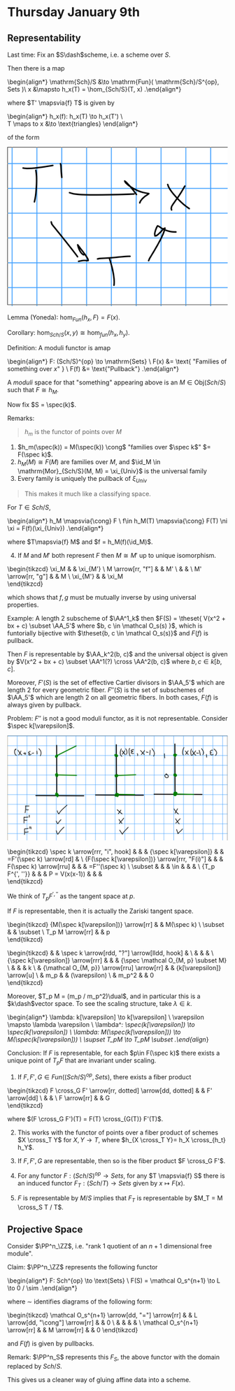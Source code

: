 # Thursday January 9th

## Representability

Last time:
Fix an $S\dash$scheme, i.e. a scheme over $S$.

Then there is a map

\begin{align*}
\mathrm{Sch}/S &\to \mathrm{Fun}( \mathrm{Sch}/S^{op}, Sets )\\
x &\mapsto h_x(T) = \hom_{Sch/S}(T, x)
.\end{align*}

where $T' \mapsvia{f} T$ is given by 

\begin{align*}
h_x(f): h_x(T) \to h_x(T') \\\
T \maps to x &\to \text{triangles}
\end{align*}

of the form

![Image](figures/2020-01-09-12:39.png)

Lemma (Yoneda):
$\hom_{Fun}(h_x, F) = F(x)$.

Corollary:
$\hom_{Sch/S}(x, y) \cong \hom_{fun}(h_x, h_y)$.

Definition:
A moduli functor is  amap

\begin{align*}
F: (Sch/S)^{op} \to \mathrm{Sets} \\
F(x) &= \text{ "Families of something over $x$" } \\
F(f) &= \text{"Pullback"}
.\end{align*}

A *moduli* space for that "something" appearing above is an $M \in \mathrm{Obj}(Sch/S)$ such that $F \cong h_M$.

Now fix $S = \spec(k)$.

Remarks:

> $h_m$ is the functor of points over $M$

1. $h_m(\spec(k)) = M(\spec(k)) \cong$ "families over $\spec k$" $= F(\spec k)$.
2. $h_M(M) \cong F(M)$ are families over $M$, and $\id_M \in \mathrm{Mor}_{Sch/S}(M, M) = \xi_{Univ}$ is the universal family
3. Every family is uniquely the pullback of $\xi_{Univ}$ 

> This makes it much like a classifying space.

For $T\in Sch/S$,

\begin{align*}
h_M \mapsvia{\cong} F \\
f\in h_M(T) \mapsvia{\cong} F(T) \ni \xi = F(f)(\xi_{Univ})
.\end{align*}

where $T\mapsvia{f} M$ and $f = h_M(f)(\id_M)$.

4. If $M$ and $M'$ both represent $F$ then $M \cong M'$ up to unique isomorphism.

\begin{tikzcd}
\xi_M              &  & \xi_{M'} \\
M \arrow[rr, "f"]  &  & M'       \\
                   &  &          \\
M' \arrow[rr, "g"] &  & M        \\
\xi_{M'}           &  & \xi_M   
\end{tikzcd}

which shows that $f, g$ must be mutually inverse by using universal properties.


Example:
A length 2 subscheme of $\AA^1_k$ then $F(S) = \theset{ V(x^2 + bx + c) \subset \AA_5'$ where $b, c \in \mathcal O_s(s) }$, which is funtorially bijective with $\theset{b, c \in \mathcal O_s(s)}$ and $F(f)$ is pullback.

Then $F$ is representable by $\AA_k^2(b, c)$ and the universal object is given by $V(x^2 + bx + c) \subset \AA^1(?) \cross \AA^2(b, c)$ where $b, c \in k[b, c]$.

Moreover, $F'(S)$ is the set of effective Cartier divisors in $\AA_5'$ which are length 2 for every geometric fiber.
$F''(S)$ is the set of subschemes of $\AA_5'$ which are length 2 on all geometric fibers.
In both cases, $F(f)$ is always given by pullback.

Problem: $F''$ is not a good moduli functor, as it is not representable.
Consider $\spec k[\varepsilon]$.

![Image](figures/2020-01-09-13:00.png) 

\begin{tikzcd}
\spec k \arrow[rrr, "i", hook]                &  &  & {\spec k[\varepsilon]} &  & =F'(\spec k) \arrow[rd] &               \\
{F(\spec k[\varepsilon])} \arrow[rrr, "F(i)"] &  &  & F(\spec k) \arrow[rru] &  &                         & =F''(\spec k) \\
\subset                                       &  &  & \in                    &  &                         &               \\
{T_p F^{', ''}}                               &  &  & P = V(x(x-1))          &  &                         &              
\end{tikzcd}

We think of $T_p F^{', ''}$ as the tangent space at $p$.

If $F$ is representable, then it is actually the Zariski tangent space.

\begin{tikzcd}
{M(\spec k[\varepsilon])} \arrow[rr] &  & M(\spec k) \\
\subset                              &  & \subset    \\
T_p M \arrow[rr]                     &  & p         
\end{tikzcd}


\begin{tikzcd}
                                   &                                            & \spec k \arrow[rdd, "?"] \arrow[lldd, hook] &                                     \\
                                   &                                            &                                             &                                     \\
{\spec k[\varepsilon]} \arrow[rrr] &                                            &                                             & {\spec \mathcal O_{M, p} \subset M} \\
                                   &                                            &                                             & k                                   \\
                                   & {\mathcal O_{M, p}} \arrow[rru] \arrow[rr] &                                             & {k[\varepsilon]} \arrow[u]          \\
                                   & m_p                                        &                                             & (\varepsilon)                       \\
                                   & m_p^2                                      &                                             & 0                                  
\end{tikzcd}

Moreover, $T_p M = (m_p / m_p^2)\dual$, and in particular this is a $k\dash$vector space.
To see the scaling structure, take $\lambda \in k$.

\begin{align*}
\lambda: k[\varepsilon] \to k[\varepsilon] \\
\varepsilon \mapsto \lambda \varepsilon \\
\lambda^*: \spec(k[\varepsilon]) \to \spec(k[\varepsilon]) \\
\lambda: M(\spec(k[\varepsilon])) \to M(\spec(k[\varepsilon])) \\
\supset T_pM \to T_pM \subset
.\end{align*}

Conclusion:
If $F$ is representable, for each $p\in F(\spec k)$ there exists a unique point of $T_p F$ that are invariant under scaling.

1. If $F, F', G \in Fun((Sch/S)^{op}, Sets)$, there exists a fiber product

\begin{tikzcd}
F \cross_G F' \arrow[rr, dotted] \arrow[dd, dotted] &  & F' \arrow[dd] \\
                                                    &  &               \\
F \arrow[rr]                                        &  & G            
\end{tikzcd}

where $(F \cross_G F')(T) = F(T) \cross_{G(T)} F'(T)$.

2. This works with the functor of points over a fiber product of schemes $X \cross_T Y$ for $X, Y \to T$, where $h_{X \cross_T Y}= h_X \cross_{h_t} h_Y$.

3. If $F, F', G$ are representable, then so is the fiber product $F \cross_G F'$.

4. For any functor $F: (Sch/S)^{op} \to Sets$, for any $T \mapsvia{f} S$ there is an induced functor $F_T: (Sch/T) \to Sets$ given by $x\mapsto F(x)$.

5. $F$ is representable by $M/S$ implies that $F_T$ is representable by $M_T = M \cross_S T / T$.


## Projective Space

Consider $\PP^n_\ZZ$, i.e. "rank 1 quotient of an $n+1$ dimensional free module".

Claim: $\PP^n_\ZZ$ represents the following functor

\begin{align*}
F: Sch^{op} \to \text{Sets} \\
F(S) =  \mathcal O_s^{n+1} \to L \to 0 / \sim
.\end{align*}

where $\sim$ identifies diagrams of the following form:

\begin{tikzcd}
\mathcal O_s^{n+1} \arrow[dd, "="] \arrow[rr] &  & L \arrow[dd, "\cong"] \arrow[rr] &  & 0 \\
                                              &  &                                  &  &   \\
\mathcal O_s^{n+1} \arrow[rr]                 &  & M \arrow[rr]                     &  & 0
\end{tikzcd}

and $F(f)$ is given by pullbacks.

Remark: 
$\PP^n_S$ represents this $F_S$, the above functor with the domain replaced by $Sch/S$.

This gives us a cleaner way of gluing affine data into a scheme.

